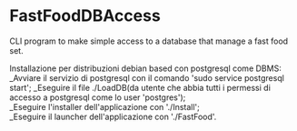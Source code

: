 # FastFoodDBAccess
CLI program to make simple access to a database that manage a fast food set.  
  
Installazione per distribuzioni debian based con postgresql come DBMS:  
_Avviare il servizio di postgresql con il comando 'sudo service postgresql start';
_Eseguire il file ./LoadDB(da utente che abbia tutti i permessi di accesso a postgresql come lo user 'postgres');  
_Eseguire l'installer dell'applicazione con './Install';  
_Eseguire il launcher dell'applicazione con './FastFood'.  

